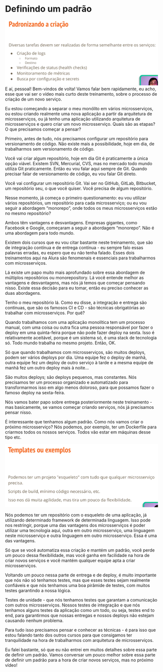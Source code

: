 # Definindo um padrão
![Alt text](/src/img/microservicos-padronizando-a-criacao.png)
E aí, pessoal! Bem-vindos de volta! Vamos falar bem rapidamente, eu acho, esse que vai ser o vídeo mais curto deste treinamento, sobre o processo de criação de um novo serviço.

Eu estou começando a separar o meu monólito em vários microsserviços, ou estou criando realmente uma nova aplicação a partir da arquitetura de microsserviços, ou já tenho uma aplicação utilizando arquitetura de microsserviços e quero criar um novo microsserviço. Quais são as etapas? O que precisamos começar a pensar?

Primeiro, antes de tudo, nós precisamos configurar um repositório para versionamento de código. Não existe mais a possibilidade, hoje em dia, de trabalharmos sem versionamento de código.

Você vai criar algum repositório, hoje em dia Git é praticamente a única opção viável. Existem SVN, Mercurial, CVS, mas no mercado todo mundo utiliza Git praticamente. Então eu vou falar aqui sempre de Git. Quando precisar falar de versionamento de código, eu vou falar Git direto.

Você vai configurar um repositório Git. Vai ser no GitHub, GitLab, Bitbucket, um repositório seu, o que você quiser. Você precisa de algum repositório.

Nesse momento, já começa o primeiro questionamento: eu vou utilizar vários repositórios, um repositório para cada microsserviço; ou eu vou seguir a abordagem “monorepo”, onde todos os meus microsserviços estão no mesmo repositório?

Ambos têm vantagens e desvantagens. Empresas gigantes, como Facebook e Google, começaram a seguir a abordagem “monorepo”. Não é uma abordagem para todo mundo.

Existem dois cursos que eu vou citar bastante neste treinamento, que são de integração contínua e de entrega contínua - eu sempre falo essas palavras erradas, eu espero que eu não tenha falado. Esses dois treinamentos aqui na Alura são fenomenais e essenciais para trabalharmos com microsserviços.

Lá existe um papo muito mais aprofundado sobre essa abordagem de múltiplos repositórios ou monorepository. Lá você entende melhor as vantagens e desvantagens, mas nós já temos que começar pensando nisso. Existe essa decisão para eu tomar, então eu preciso conhecer as duas abordagens.

Tenho o meu repositório lá. Como eu disse, a integração e entrega são contínuas, que são os famosos CI e CD - são técnicas obrigatórias ao trabalhar com microsserviços. Por quê?

Quando trabalhamos com uma aplicação monolítica tem um processo manual, com uma coisa ou outra fica uma pessoa responsável por fazer o deploy em uma quinta-feira porque não pode fazer deploy na sexta. Isso é relativamente aceitável, porque é um sistema só, é uma stack de tecnologia só. Todo mundo trabalha no mesmo projeto. Então, OK.

Só que quando trabalhamos com microsserviços, são muitos deploys, podem ser vários deploys por dia. Uma equipe fez o deploy de manhã, outra equipe fez um deploy de outro serviço à tarde e a mesma equipe de manhã fez um outro deploy mais à noite...

São muitos deploys; são deploys pequenos, mas constantes. Nós precisamos ter um processo organizado e automatizado para transformarmos isso em algo menos doloroso, para que possamos fazer o famoso deploy na sexta-feira.

Nós vamos bater papo sobre entrega posteriormente neste treinamento - mas basicamente, se vamos começar criando serviços, nós já precisamos pensar nisso.

É interessante que tenhamos algum padrão. Como nós vamos criar o próximo microsserviço? Nós podemos, por exemplo, ter um Dockerfile para criarmos todos os nossos serviços. Todos vão estar em máquinas desse tipo etc.

![Alt text](/src/img/microservicos-templates-ou-exemplos.png)

Nós podemos ter um repositório com o esqueleto de uma aplicação, já utilizando determinado framework de determinada linguagem. Isso pode nos restringir, porque uma das vantagens dos microsserviços é poder utilizar uma tecnologia aqui, outra em outro microsserviço, uma linguagem neste microsserviço e outra linguagem em outro microsserviço. Essa é uma das vantagens.

Só que se você automatiza essa criação e mantém um padrão, você perde um pouco dessa flexibilidade, mas você ganha em facilidade na hora de criar novos serviços e você mantém qualquer equipe apta a criar microsserviços.

Voltando um pouco nessa parte de entrega e de deploy, é muito importante que nós não só tenhamos testes, mas que esses testes sejam realmente confiáveis e que nós tenhamos uma boa pirâmide de testes, com muitos testes garantindo a nossa lógica.

Testes de unidade - que nós tenhamos testes que garantam a comunicação com outros microsserviços. Nossos testes de integração e que nós tenhamos alguns testes da aplicação como um todo, ou seja, testes end to end, para garantirmos que nossas entregas e nossos deploys não estejam causando nenhum problema.

Para tudo isso precisamos pensar e conhecer as técnicas - é para isso que estou falando tanto dos outros cursos para que consigamos ter tranquilidade na hora de trabalharmos com arquitetura de microsserviços.

Eu falei bastante, só que eu não entrei em muitos detalhes sobre essa parte de definir um padrão. Vamos conversar um pouco melhor sobre essa parte de definir um padrão para a hora de criar novos serviços, mas no próximo vídeo!